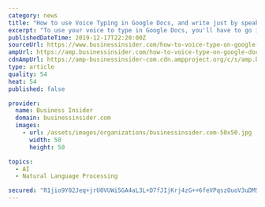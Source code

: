 ```yaml
---
category: news
title: "How to use Voice Typing in Google Docs, and write just by speaking"
excerpt: "To use your voice to type in Google Docs, you'll have to go into your Tools menu, or enter a specific keyboard command."
publishedDateTime: 2019-12-17T22:20:00Z
sourceUrl: https://www.businessinsider.com/how-to-voice-type-on-google-docs/
ampUrl: https://amp.businessinsider.com/how-to-voice-type-on-google-docs
cdnAmpUrl: https://amp-businessinsider-com.cdn.ampproject.org/c/s/amp.businessinsider.com/how-to-voice-type-on-google-docs
type: article
quality: 54
heat: 54
published: false

provider:
  name: Business Insider
  domain: businessinsider.com
  images:
    - url: /assets/images/organizations/businessinsider.com-50x50.jpg
      width: 50
      height: 50

topics:
  - AI
  - Natural Language Processing

secured: "R1jio9Y02Jeq+jrU0VUWi5GA4aL3L+D7fJIjKrj4zG++6feVPqszOuoV3uDMS+DN2NwfATfLhLjTPj016GHo5WR8ACia0JEcqj2B7Jhjlvth/hg3p0cAZjagjtnx0n3IGA+0So8HuAkn/uwdkcKYl8jZ4Q2XgseDyssLcrySLdtezm9GbOc41ac1/Q4x7B+vbX5pE8I4BSMC1Z5M9X2mnAdsW7q9RG9ydkZU0eHj7w+Ik185csPRJ9uwWXsBjit5HWf1e7s5Taj/NgiV+SrxDA==;OkxuvHeA2cFSzcYJvqCKEA=="
---
```


